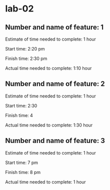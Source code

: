 # lab-02

## Number and name of feature: 1
Estimate of time needed to complete: 1 hour

Start time: 2:20 pm

Finish time: 2:30 pm

Actual time needed to complete: 1:10 hour


## Number and name of feature: 2

Estimate of time needed to complete: 1 hour

Start time: 2:30 

Finish time: 4 

Actual time needed to complete: 1:30 hour


## Number and name of feature: 3

Estimate of time needed to complete: 1 hour

Start time: 7 pm

Finish time: 8 pm

Actual time needed to complete: 1 hour
